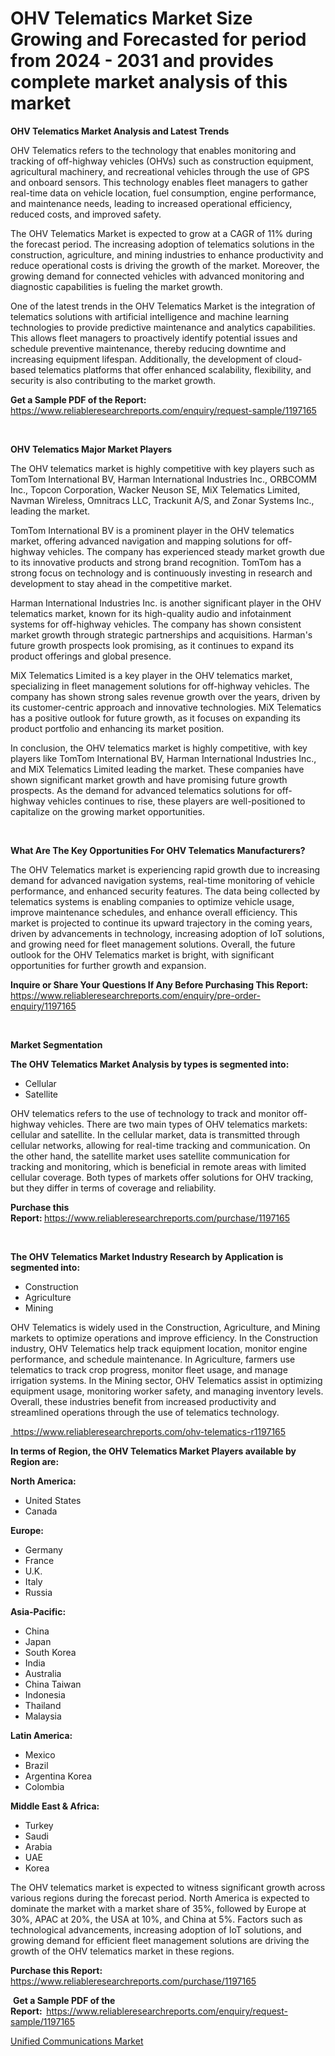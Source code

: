 <p><h1>OHV Telematics Market Size Growing and Forecasted for period from 2024 - 2031 and provides complete market analysis of this market</h1></p><p><strong>OHV Telematics Market Analysis and Latest Trends</strong></p>
<p><p>OHV Telematics refers to the technology that enables monitoring and tracking of off-highway vehicles (OHVs) such as construction equipment, agricultural machinery, and recreational vehicles through the use of GPS and onboard sensors. This technology enables fleet managers to gather real-time data on vehicle location, fuel consumption, engine performance, and maintenance needs, leading to increased operational efficiency, reduced costs, and improved safety.</p><p>The OHV Telematics Market is expected to grow at a CAGR of 11% during the forecast period. The increasing adoption of telematics solutions in the construction, agriculture, and mining industries to enhance productivity and reduce operational costs is driving the growth of the market. Moreover, the growing demand for connected vehicles with advanced monitoring and diagnostic capabilities is fueling the market growth.</p><p>One of the latest trends in the OHV Telematics Market is the integration of telematics solutions with artificial intelligence and machine learning technologies to provide predictive maintenance and analytics capabilities. This allows fleet managers to proactively identify potential issues and schedule preventive maintenance, thereby reducing downtime and increasing equipment lifespan. Additionally, the development of cloud-based telematics platforms that offer enhanced scalability, flexibility, and security is also contributing to the market growth.</p></p>
<p><strong>Get a Sample PDF of the Report:&nbsp;</strong> <a href="https://www.reliableresearchreports.com/enquiry/request-sample/1197165">https://www.reliableresearchreports.com/enquiry/request-sample/1197165</a></p>
<p>&nbsp;</p>
<p><strong>OHV Telematics Major Market Players</strong></p>
<p><p>The OHV telematics market is highly competitive with key players such as TomTom International BV, Harman International Industries Inc., ORBCOMM Inc., Topcon Corporation, Wacker Neuson SE, MiX Telematics Limited, Navman Wireless, Omnitracs LLC, Trackunit A/S, and Zonar Systems Inc., leading the market.</p><p>TomTom International BV is a prominent player in the OHV telematics market, offering advanced navigation and mapping solutions for off-highway vehicles. The company has experienced steady market growth due to its innovative products and strong brand recognition. TomTom has a strong focus on technology and is continuously investing in research and development to stay ahead in the competitive market.</p><p>Harman International Industries Inc. is another significant player in the OHV telematics market, known for its high-quality audio and infotainment systems for off-highway vehicles. The company has shown consistent market growth through strategic partnerships and acquisitions. Harman's future growth prospects look promising, as it continues to expand its product offerings and global presence.</p><p>MiX Telematics Limited is a key player in the OHV telematics market, specializing in fleet management solutions for off-highway vehicles. The company has shown strong sales revenue growth over the years, driven by its customer-centric approach and innovative technologies. MiX Telematics has a positive outlook for future growth, as it focuses on expanding its product portfolio and enhancing its market position.</p><p>In conclusion, the OHV telematics market is highly competitive, with key players like TomTom International BV, Harman International Industries Inc., and MiX Telematics Limited leading the market. These companies have shown significant market growth and have promising future growth prospects. As the demand for advanced telematics solutions for off-highway vehicles continues to rise, these players are well-positioned to capitalize on the growing market opportunities.</p></p>
<p>&nbsp;</p>
<p><strong>What Are The Key Opportunities For OHV Telematics Manufacturers?</strong></p>
<p><p>The OHV Telematics market is experiencing rapid growth due to increasing demand for advanced navigation systems, real-time monitoring of vehicle performance, and enhanced security features. The data being collected by telematics systems is enabling companies to optimize vehicle usage, improve maintenance schedules, and enhance overall efficiency. This market is projected to continue its upward trajectory in the coming years, driven by advancements in technology, increasing adoption of IoT solutions, and growing need for fleet management solutions. Overall, the future outlook for the OHV Telematics market is bright, with significant opportunities for further growth and expansion.</p></p>
<p><strong>Inquire or Share Your Questions If Any Before Purchasing This Report:</strong> <a href="https://www.reliableresearchreports.com/enquiry/pre-order-enquiry/1197165">https://www.reliableresearchreports.com/enquiry/pre-order-enquiry/1197165</a></p>
<p>&nbsp;</p>
<p><strong>Market Segmentation</strong></p>
<p><strong>The OHV Telematics Market Analysis by types is segmented into:</strong></p>
<p><ul><li>Cellular</li><li>Satellite</li></ul></p>
<p><p>OHV telematics refers to the use of technology to track and monitor off-highway vehicles. There are two main types of OHV telematics markets: cellular and satellite. In the cellular market, data is transmitted through cellular networks, allowing for real-time tracking and communication. On the other hand, the satellite market uses satellite communication for tracking and monitoring, which is beneficial in remote areas with limited cellular coverage. Both types of markets offer solutions for OHV tracking, but they differ in terms of coverage and reliability.</p></p>
<p><strong>Purchase this Report:&nbsp;</strong><a href="https://www.reliableresearchreports.com/purchase/1197165">https://www.reliableresearchreports.com/purchase/1197165</a></p>
<p>&nbsp;</p>
<p><strong>The OHV Telematics Market Industry Research by Application is segmented into:</strong></p>
<p><ul><li>Construction</li><li>Agriculture</li><li>Mining</li></ul></p>
<p><p>OHV Telematics is widely used in the Construction, Agriculture, and Mining markets to optimize operations and improve efficiency. In the Construction industry, OHV Telematics help track equipment location, monitor engine performance, and schedule maintenance. In Agriculture, farmers use telematics to track crop progress, monitor fleet usage, and manage irrigation systems. In the Mining sector, OHV Telematics assist in optimizing equipment usage, monitoring worker safety, and managing inventory levels. Overall, these industries benefit from increased productivity and streamlined operations through the use of telematics technology.</p></p>
<p><a href="https://www.reliableresearchreports.com/ohv-telematics-r1197165">&nbsp;https://www.reliableresearchreports.com/ohv-telematics-r1197165</a></p>
<p><strong>In terms of Region, the OHV Telematics Market Players available by Region are:</strong></p>
<p>
    <p> <strong> North America: </strong>
        <ul>
            <li>United States</li>
            <li>Canada</li>
        </ul>
        </p> 
    <p> <strong> Europe: </strong>
        <ul>
            <li>Germany</li>
            <li>France</li>
            <li>U.K.</li>
            <li>Italy</li>
            <li>Russia</li>
        </ul>
        </p> 
    <p> <strong> Asia-Pacific: </strong>
        <ul>
            <li>China</li>
            <li>Japan</li>
            <li>South Korea</li>
            <li>India</li>
            <li>Australia</li>
            <li>China Taiwan</li>
            <li>Indonesia</li>
            <li>Thailand</li>
            <li>Malaysia</li>
        </ul>
        </p> 
    <p> <strong> Latin America: </strong>
        <ul>
            <li>Mexico</li>
            <li>Brazil</li>
            <li>Argentina Korea</li>
            <li>Colombia</li>
        </ul>
        </p> 
    <p> <strong> Middle East & Africa: </strong>
        <ul>
            <li>Turkey</li>
            <li>Saudi</li>
            <li>Arabia</li>
            <li>UAE</li>
            <li>Korea</li>
        </ul>
    </p>
    </p>
<p><p>The OHV telematics market is expected to witness significant growth across various regions during the forecast period. North America is expected to dominate the market with a market share of 35%, followed by Europe at 30%, APAC at 20%, the USA at 10%, and China at 5%. Factors such as technological advancements, increasing adoption of IoT solutions, and growing demand for efficient fleet management solutions are driving the growth of the OHV telematics market in these regions.</p></p>
<p><strong>Purchase this Report: </strong><a href="https://www.reliableresearchreports.com/purchase/1197165">https://www.reliableresearchreports.com/purchase/1197165</a></p>
<p>&nbsp;<strong>Get a Sample PDF of the Report:&nbsp;&nbsp;</strong><a href="https://www.reliableresearchreports.com/enquiry/request-sample/1197165">https://www.reliableresearchreports.com/enquiry/request-sample/1197165</a></p>
<p><strong></strong></p>
<p><p><a href="https://github.com/RoccoManning/Market-Research-Report-List-4/blob/main/unified-communications-market.md">Unified Communications Market</a></p></p>
